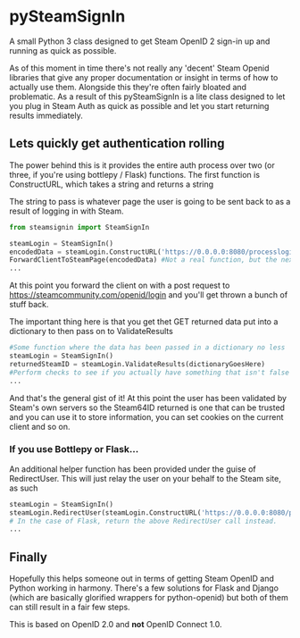 # pySteamSignIn
A small Python 3 class designed to get Steam OpenID 2 sign-in up and running as quick as possible.

As of this moment in time there's not really any 'decent' Steam Openid libraries that give any proper documentation or insight in terms of how to actually use them. Alongside this they're often fairly bloated and problematic. As a result of this pySteamSignIn is a lite class designed to let you plug in Steam Auth as quick as possible and let you start returning results immediately. 

## Lets quickly get authentication rolling

The power behind this is it provides the entire auth process over two (or three, if you're using bottlepy / Flask) functions.
The first function is ConstructURL, which takes a string and returns a string

The string to pass is whatever page the user is going to be sent back to as a result of logging in with Steam.

```Python
from steamsignin import SteamSignIn

steamLogin = SteamSignIn()
encodedData = steamLogin.ConstructURL('https://0.0.0.0:8080/processlogin'))
ForwardClientToSteamPage(encodedData) #Not a real function, but the next action you'd take
...
```

At this point you forward the client on with a post request to https://steamcommunity.com/openid/login and you'll get thrown a bunch of stuff back. 

The important thing here is that you get thet GET returned data put into a  dictionary to then pass on to ValidateResults


```python
#Some function where the data has been passed in a dictionary no less
steamLogin = SteamSignIn()
returnedSteamID = steamLogin.ValidateResults(dictionaryGoesHere)
#Perform checks to see if you actually have something that isn't false
...
```
And that's the general gist of it! At this point the user has been validated by Steam's own servers so the Steam64ID returned is one that can be trusted and you can use it to store information, you can set cookies on the current client and so on. 

### If you use Bottlepy or Flask...

An additional helper function has been provided under the guise of RedirectUser.
This will just relay the user on your behalf to the Steam site, as such 

```Python
steamLogin = SteamSignIn()
steamLogin.RedirectUser(steamLogin.ConstructURL('https://0.0.0.0:8080/processlogin'))
# In the case of Flask, return the above RedirectUser call instead.
...
```

## Finally

Hopefully this helps someone out in terms of getting Steam OpenID and Python working in harmony. There's a few solutions for Flask and Django (which are basically glorified wrappers for python-openid) but both of them can still result in a fair few steps.

This is based on OpenID 2.0 and **not** OpenID Connect 1.0.


